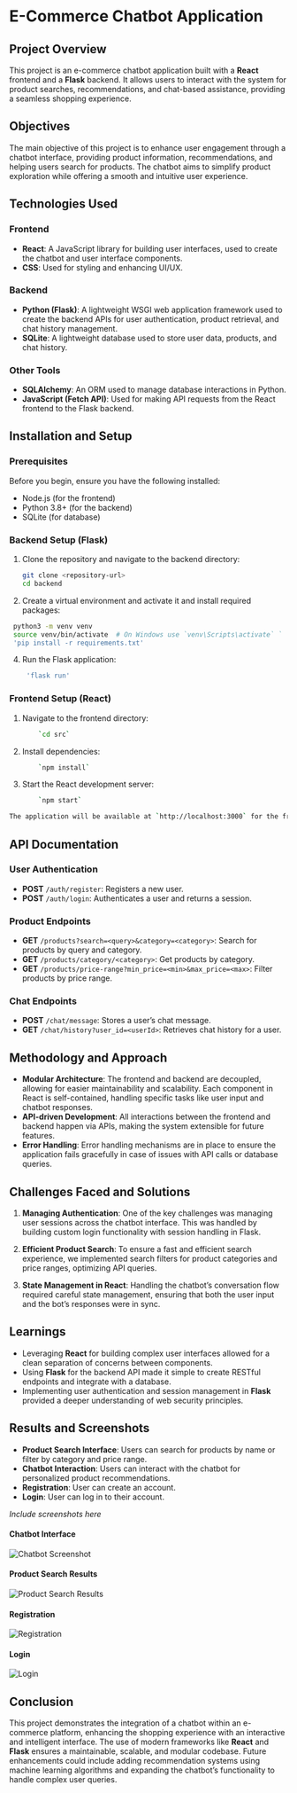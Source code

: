 # E-Commerce Chatbot Application

## Project Overview
This project is an e-commerce chatbot application built with a **React** frontend and a **Flask** backend. It allows users to interact with the system for product searches, recommendations, and chat-based assistance, providing a seamless shopping experience.

## Objectives
The main objective of this project is to enhance user engagement through a chatbot interface, providing product information, recommendations, and helping users search for products. The chatbot aims to simplify product exploration while offering a smooth and intuitive user experience.

## Technologies Used
### Frontend
- **React**: A JavaScript library for building user interfaces, used to create the chatbot and user interface components.
- **CSS**:  Used for styling and enhancing UI/UX.

### Backend
- **Python (Flask)**: A lightweight WSGI web application framework used to create the backend APIs for user authentication, product retrieval, and chat history management.
- **SQLite**: A lightweight database used to store user data, products, and chat history.

### Other Tools
- **SQLAlchemy**: An ORM used to manage database interactions in Python.
- **JavaScript (Fetch API)**: Used for making API requests from the React frontend to the Flask backend.

## Installation and Setup
### Prerequisites
Before you begin, ensure you have the following installed:
- Node.js (for the frontend)
- Python 3.8+ (for the backend)
- SQLite (for database)

### Backend Setup (Flask)
1. Clone the repository and navigate to the backend directory:
   ```bash
   git clone <repository-url>
   cd backend
2.  Create a virtual environment and activate it and install required packages:
    
   ``` bash  
    python3 -m venv venv
    source venv/bin/activate  # On Windows use `venv\Scripts\activate` `
	'pip install -r requirements.txt'	
```
4.  Run the Flask application:
    
    ``` bash
     'flask run' 
    ```

### Frontend Setup (React)

1.  Navigate to the frontend directory:
    
    ``` bash    
        `cd src` 
    ```
    
2.  Install dependencies:
    
    ``` bash 
        `npm install` 
    ```
    
3.  Start the React development server:
    
    ``` bash
	    `npm start` 
``` bash
The application will be available at `http://localhost:3000` for the frontend and `http://localhost:5000` for the backend.
```
## API Documentation

### User Authentication

-   **POST** `/auth/register`: Registers a new user.
-   **POST** `/auth/login`: Authenticates a user and returns a session.

### Product Endpoints

-   **GET** `/products?search=<query>&category=<category>`: Search for products by query and category.
-   **GET** `/products/category/<category>`: Get products by category.
-   **GET** `/products/price-range?min_price=<min>&max_price=<max>`: Filter products by price range.

### Chat Endpoints

-   **POST** `/chat/message`: Stores a user’s chat message.
-   **GET** `/chat/history?user_id=<userId>`: Retrieves chat history for a user.

## Methodology and Approach

-   **Modular Architecture**: The frontend and backend are decoupled, allowing for easier maintainability and scalability. Each component in React is self-contained, handling specific tasks like user input and chatbot responses.
-   **API-driven Development**: All interactions between the frontend and backend happen via APIs, making the system extensible for future features.
-   **Error Handling**: Error handling mechanisms are in place to ensure the application fails gracefully in case of issues with API calls or database queries.

## Challenges Faced and Solutions

1.  **Managing Authentication**: One of the key challenges was managing user sessions across the chatbot interface. This was handled by building custom login functionality with session handling in Flask.
    
2.  **Efficient Product Search**: To ensure a fast and efficient search experience, we implemented search filters for product categories and price ranges, optimizing API queries.
    
3.  **State Management in React**: Handling the chatbot’s conversation flow required careful state management, ensuring that both the user input and the bot’s responses were in sync.
    

## Learnings

-   Leveraging **React** for building complex user interfaces allowed for a clean separation of concerns between components.
-   Using **Flask** for the backend API made it simple to create RESTful endpoints and integrate with a database.
-   Implementing user authentication and session management in **Flask** provided a deeper understanding of web security principles.

## Results and Screenshots

-   **Product Search Interface**: Users can search for products by name or filter by category and price range.
-   **Chatbot Interaction**: Users can interact with the chatbot for personalized product recommendations.
-   **Registration**: User can create an account.
-   **Login**: User can log in to their account.

_Include screenshots here_
#### Chatbot Interface
![Chatbot Screenshot](ecommerce-chatbot\assets\1.png)

#### Product Search Results
![Product Search Results](ecommerce-chatbot\assets\2.png)

#### Registration
![Registration](ecommerce-chatbot\assets\3.png)

#### Login
![Login](ecommerce-chatbot\assets\4.png)

## Conclusion

This project demonstrates the integration of a chatbot within an e-commerce platform, enhancing the shopping experience with an interactive and intelligent interface. The use of modern frameworks like **React** and **Flask** ensures a maintainable, scalable, and modular codebase. Future enhancements could include adding recommendation systems using machine learning algorithms and expanding the chatbot’s functionality to handle complex user queries.